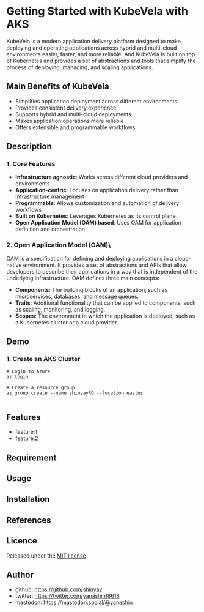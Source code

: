 # Getting Started with KubeVela with AKS

KubeVela is a modern application delivery platform designed to make deploying and operating applications across hybrid and multi-cloud environments easier, faster, and more reliable.
And KubeVela is built on top of Kubernetes and provides a set of abstractions and tools that simplify the process of deploying, managing, and scaling applications.

## Main Benefits of KubeVela
- Simplifies application deployment across different environments
- Provides consistent delivery experience
- Supports hybrid and multi-cloud deployments
- Makes application operations more reliable
- Offers extensible and programmable workflows

## Description

### 1. Core Features

- **Infrastructure agnostic**: Works across different cloud providers and environments
- **Application-centric**: Focuses on application delivery rather than infrastructure management
- **Programmable**: Allows customization and automation of delivery workflows
- **Built on Kubernetes**: Leverages Kubernetes as its control plane
- **Open Application Model (OAM) based**: Uses OAM for application definition and orchestration

### 2. Open Application Model (OAM)\
OAM is a specification for defining and deploying applications in a cloud-native environment. It provides a set of abstractions and APIs that allow developers to describe their applications in a way that is independent of the underlying infrastructure.
OAM defines three main concepts:
- **Components**: The building blocks of an application, such as microservices, databases, and message queues.
- **Traits**: Additional functionality that can be applied to components, such as scaling, monitoring, and logging.
- **Scopes**: The environment in which the application is deployed, such as a Kubernetes cluster or a cloud provider.

## Demo

### 1. Create an AKS Cluster

```fish
# Login to Azure
az login

# Create a resource group
az group create --name shinyayRG --location eastus


```

## Features

- feature:1
- feature:2

## Requirement

## Usage

## Installation

## References

## Licence

Released under the [MIT license](https://gist.githubusercontent.com/shinyay/56e54ee4c0e22db8211e05e70a63247e/raw/f3ac65a05ed8c8ea70b653875ccac0c6dbc10ba1/LICENSE)

## Author

- github: <https://github.com/shinyay>
- twitter: <https://twitter.com/yanashin18618>
- mastodon: <https://mastodon.social/@yanashin>
